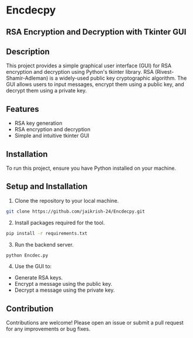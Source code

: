 <h1> Encdecpy </h1>

<h2> RSA Encryption and Decryption with Tkinter GUI </h2>
 
## Description
This project provides a simple graphical user interface (GUI) for RSA encryption and decryption using Python's tkinter library. RSA (Rivest-Shamir-Adleman) is a widely-used public key cryptographic algorithm. The GUI allows users to input messages, encrypt them using a public key, and decrypt them using a private key.

## Features
- RSA key generation
- RSA encryption and decryption
- Simple and intuitive tkinter GUI

## Installation
To run this project, ensure you have Python installed on your machine.

## Setup and Installation
1. Clone the repository to your local machine.
```bash
git clone https://github.com/jaikrish-24/Encdecpy.git
```

2. Install packages required for the tool.
```bash
pip install -r requirements.txt
```

3. Run the backend server.
```bash
python Encdec.py
```

4. Use the GUI to:
 - Generate RSA keys.
 - Encrypt a message using the public key.
 - Decrypt a message using the private key.

## Contribution
Contributions are welcome! Please open an issue or submit a pull request for any improvements or bug fixes.

